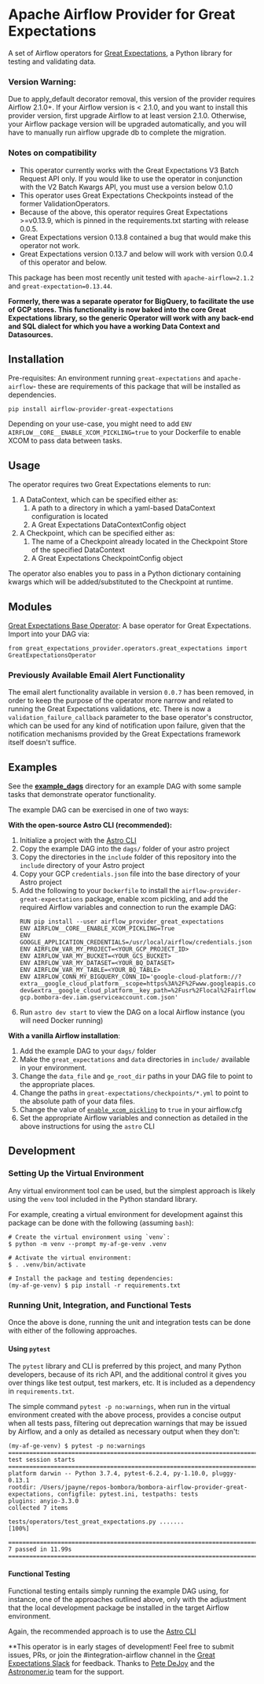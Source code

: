 # Apache Airflow Provider for Great Expectations
A set of Airflow operators for [Great Expectations](https://greatexpectations.io/), a Python library for testing and validating data.

### Version Warning:  
Due to apply_default decorator removal, this version of the provider requires Airflow 2.1.0+. If your Airflow version is < 2.1.0, and you want to install this provider version, first upgrade Airflow to at least version 2.1.0. Otherwise, your Airflow package version will be upgraded automatically, and you will have to manually run airflow upgrade db to complete the migration.

### Notes on compatibility 
* This operator currently works with the Great Expectations V3 Batch Request API only. If you would like to use the operator in conjunction with the V2 Batch Kwargs API, you must use a version below 0.1.0
* This operator uses Great Expectations Checkpoints instead of the former ValidationOperators. 
* Because of the above, this operator requires Great Expectations >=v0.13.9, which is pinned in the requirements.txt starting with release 0.0.5.
* Great Expectations version 0.13.8 contained a bug that would make this operator not work.
* Great Expectations version 0.13.7 and below will work with version 0.0.4 of this operator and below.

This package has been most recently unit tested with `apache-airflow=2.1.2` and `great-expectation=0.13.44`.

[comment]: <> (The example DAG has been most recently tested in the `quay.io/astronomer/ap-airflow:2.2.2-onbuild` Docker image using the [Astro CLI]&#40;https://www.astronomer.io/docs/cloud/stable/develop/cli-quickstart&#41;, with `great-expectation=0.13.48` and `SQLAlchemy=1.3.24`)

**Formerly, there was a separate operator for BigQuery, to facilitate the use of GCP stores. This functionality is now baked into the core Great Expectations library, so the generic Operator will work with any back-end and SQL dialect for which you have a working Data Context and Datasources.**


## Installation

Pre-requisites: An environment running `great-expectations` and `apache-airflow`- these are requirements of this package that will be installed as dependencies.

```
pip install airflow-provider-great-expectations
```

Depending on your use-case, you might need to add `ENV AIRFLOW__CORE__ENABLE_XCOM_PICKLING=true` to your Dockerfile to enable XCOM to pass data between tasks.

## Usage

The operator requires two Great Expectations elements to run: 
1. A DataContext, which can be specified either as:
   1. A path to a directory in which a yaml-based DataContext configuration is located
   2. A Great Expectations DataContextConfig object
2. A Checkpoint, which can be specified either as:
   1. The name of a Checkpoint already located in the Checkpoint Store of the specified DataContext
   2. A Great Expectations CheckpointConfig object

The operator also enables you to pass in a Python dictionary containing kwargs which will be added/substituted to the Checkpoint at runtime.

## Modules

[Great Expectations Base Operator](https://github.com/great-expectations/airflow-provider-great-expectations/blob/main/great_expectations_provider/operators/great_expectations.py): A base operator for Great Expectations. Import into your DAG via: 

```
from great_expectations_provider.operators.great_expectations import GreatExpectationsOperator
```

### Previously Available Email Alert Functionality

The email alert functionality available in version `0.0.7` has been removed, in order to keep the purpose of the operator more narrow and related to running the Great Expectations validations, etc.  There is now a `validation_failure_callback` parameter to the base operator's constructor, which can be used for any kind of notification upon failure, given that the notification mechanisms provided by the Great Expectations framework itself doesn't suffice.

## Examples

See the [**example_dags**](https://github.com/great-expectations/airflow-provider-great-expectations/tree/main/great_expectations_provider/example_dags) directory for an example DAG with some sample tasks that demonstrate operator functionality.

The example DAG can be exercised in one of two ways:

**With the open-source Astro CLI (recommended):**
1. Initialize a project with the [Astro CLI](https://www.astronomer.io/docs/cloud/stable/develop/cli-quickstart)
2. Copy the example DAG into the `dags/` folder of your astro project
3. Copy the directories in the `include` folder of this repository into the `include` directory of your Astro project
4. Copy your GCP `credentials.json` file into the base directory of your Astro project
5. Add the following to your `Dockerfile` to install the `airflow-provider-great-expectations` package, enable xcom pickling, and add the required Airflow variables and connection to run the example DAG:
   ```
   RUN pip install --user airflow_provider_great_expectations
   ENV AIRFLOW__CORE__ENABLE_XCOM_PICKLING=True
   ENV GOOGLE_APPLICATION_CREDENTIALS=/usr/local/airflow/credentials.json
   ENV AIRFLOW_VAR_MY_PROJECT=<YOUR_GCP_PROJECT_ID>
   ENV AIRFLOW_VAR_MY_BUCKET=<YOUR_GCS_BUCKET>
   ENV AIRFLOW_VAR_MY_DATASET=<YOUR_BQ_DATASET>
   ENV AIRFLOW_VAR_MY_TABLE=<YOUR_BQ_TABLE>
   ENV AIRFLOW_CONN_MY_BIGQUERY_CONN_ID='google-cloud-platform://?extra__google_cloud_platform__scope=https%3A%2F%2Fwww.googleapis.com%2Fauth%2Fbigquery&extra__google_cloud_platform__project=bombora-dev&extra__google_cloud_platform__key_path=%2Fusr%2Flocal%2Fairflow%2Fairflow-gcp.bombora-dev.iam.gserviceaccount.com.json'
   ```
6. Run `astro dev start` to view the DAG on a local Airflow instance (you will need Docker running)

**With a vanilla Airflow installation**:
1. Add the example DAG to your `dags/` folder
2. Make the `great_expectations` and `data` directories in `include/` available in your environment.
3. Change the `data_file` and `ge_root_dir` paths in your DAG file to point to the appropriate places.
4. Change the paths in `great-expectations/checkpoints/*.yml` to point to the absolute path of your data files.
5. Change the value of [`enable_xcom_pickling`](https://github.com/apache/airflow/blob/master/airflow/config_templates/default_airflow.cfg#L181) to `true` in your airflow.cfg
6. Set the appropriate Airflow variables and connection as detailed in the above instructions for using the `astro` CLI

## Development

### Setting Up the Virtual Environment

Any virtual environment tool can be used, but the simplest approach is likely using the `venv` tool included in the Python standard library.

For example, creating a virtual environment for development against this package can be done with the following (assuming `bash`):
```
# Create the virtual environment using `venv`:
$ python -m venv --prompt my-af-ge-venv .venv

# Activate the virtual environment:
$ . .venv/bin/activate

# Install the package and testing dependencies:
(my-af-ge-venv) $ pip install -r requirements.txt
```

### Running Unit, Integration, and Functional Tests

Once the above is done, running the unit and integration tests can be done with either of the following approaches.

#### Using `pytest`

The `pytest` library and CLI is preferred by this project, and many Python developers, because of its rich API, and the additional control it gives you over things like test output, test markers, etc. It is included as a dependency in `requirements.txt`.

The simple command `pytest -p no:warnings`, when run in the virtual environment created with the above process, provides a concise output when all tests pass, filtering out deprecation warnings that may be issued by Airflow, and a only as detailed as necessary output when they don't:
```
(my-af-ge-venv) $ pytest -p no:warnings
=========================================================================================== test session starts ============================================================================================
platform darwin -- Python 3.7.4, pytest-6.2.4, py-1.10.0, pluggy-0.13.1
rootdir: /Users/jpayne/repos-bombora/bombora-airflow-provider-great-expectations, configfile: pytest.ini, testpaths: tests
plugins: anyio-3.3.0
collected 7 items

tests/operators/test_great_expectations.py .......                                                                                                                                                   [100%]

============================================================================================ 7 passed in 11.99s ============================================================================================
```

#### Functional Testing

Functional testing entails simply running the example DAG using, for instance, one of the approaches outlined above, only with the adjustment that the local development package be installed in the target Airflow environment.

Again, the recommended approach is to use the [Astro CLI](https://www.astronomer.io/docs/cloud/stable/develop/cli-quickstart)

**This operator is in early stages of development! Feel free to submit issues, PRs, or join the #integration-airflow channel in the [Great Expectations Slack](http://greatexpectations.io/slack) for feedback. Thanks to [Pete DeJoy](https://github.com/petedejoy) and the [Astronomer.io](https://www.astronomer.io/) team for the support.
